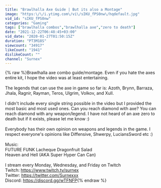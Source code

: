```yaml
---
title: "Brawlhalla Axe Guide | But its also a Montage"
image: "https:\/\/i.ytimg.com\/vi\/sIKU_fPS0nw\/hqdefault.jpg"
vid_id: "sIKU_fPS0nw"
categories: "Gaming"
tags: ["brawlhalla combos","brawlhalla axe","zero to death"]
date: "2021-12-22T06:48:45+03:00"
vid_date: "2020-01-27T01:50:15Z"
duration: "PT3M18S"
viewcount: "34917"
likeCount: "1941"
dislikeCount: ""
channel: "Surnex"
---
```

{% raw %}Brawlhalla axe combo guide/montage. Even if you hate the axes entire kit, I hope the video was at least entertaining.<br /><br />The legends that can use the axe in game so far is: Azoth, Brynn, Barraza, Jhala, Ragnir, Rayman, Teros, Ulgrim, Volkov, and Xull.<br /><br />I didn't include every single string possible in the video but I provided the most basic and most used ones. Can you reach diamond with axe? You can reach diamond with any weapon/legend. I have not heard of an axe zero to death but if it exists, please let me know :)<br /><br />Everybody has their own opinion on weapons and legends in the game. I respect everyone's opinions like Diffensive, Shwerpy, LuciansSword etc :)<br /><br />Music:<br />FUTURE FUNK Lacheque Dragonfruit Salad<br />Heaven and Hell (AKA Super Hyper Can Can)<br /><br />I stream every Monday, Wednesday, and Friday on Twitch<br />Twitch: <a rel="nofollow" target="blank" href="https://www.twitch.tv/surnex">https://www.twitch.tv/surnex</a><br />Twitter: <a rel="nofollow" target="blank" href="https://twitter.com/Surnexxx">https://twitter.com/Surnexxx</a><br />Discord: <a rel="nofollow" target="blank" href="https://discord.gg/wTFNFP">https://discord.gg/wTFNFP</a>{% endraw %}
